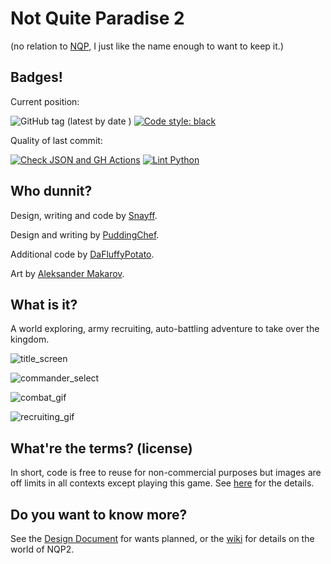 # Not Quite Paradise 2

(no relation to [NQP], I just like the name enough to want to keep it.)

## Badges!
Current position:

![GitHub tag (latest by date
)](https://img.shields.io/github/v/tag/Snayff/nqp2?label=version)
[![Code style: black](https://img.shields.io/badge/code%20style-black-000000.svg)](https://github.com/psf/black)

Quality of last commit:

[![Check JSON and GH Actions](https://github.com/Snayff/nqp2/actions/workflows/check_json_gh_actions.yml/badge.svg)](https://github.com/Snayff/nqp2/actions/workflows/check_json_gh_actions.yml)
[![Lint Python](https://github.com/Snayff/nqp2/actions/workflows/lint_and_fix_py.yml/badge.svg)](https://github.com/Snayff/nqp2/actions/workflows/lint_and_fix_py.yml)

## Who dunnit? 

Design, writing and code by [Snayff].

Design and writing by [PuddingChef]. 

Additional code by [DaFluffyPotato].

Art by [Aleksander Makarov].

## What is it?
A world exploring, army recruiting, auto-battling adventure to take over the kingdom. 

![title_screen](https://i.imgur.com/fbr0IS4.png)

![commander_select](https://i.imgur.com/0sx7YAQ.png)

![combat_gif](https://i.imgur.com/xBtSSPf.gif)

![recruiting_gif](https://i.imgur.com/gDGcRKo.gif)



## What're the terms? (license)
In short, code is free to reuse for non-commercial purposes but images are off limits in all contexts except playing this game. 
See [here](/license.txt) for the details.

## Do you want to know more?
See the [Design Document] for wants planned, or the [wiki] for details on the world of NQP2.


[NQP]: https://github.com/Snayff/notquiteparadise
[Snayff]: https://github.com/Snayff
[PuddingChef]: https://github.com/PuddingChef
[DaFluffyPotato]: http://dafluffypotato.com
[Aleksander Makarov]: https://iknowkingrabbit.itch.io/
[Design Document]: https://docs.google.com/document/d/1J6PRu0flNJGRrUqQwEJYH1CG7n4FQ4PSB_9IyDORwR4/edit#
[wiki]: https://github.com/Snayff/nqp2/wiki
